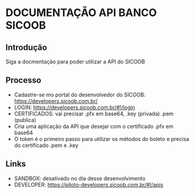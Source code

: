 # DOCUMENTAÇÃO API BANCO SICOOB

## Introdução
Siga a docmentação para poder utilizar a API do SICOOB

## Processo
- Cadastre-se mo portal do desenvolvedor do SICOOB: https://developers.sicoob.com.br/
- LOGIN: https://developers.sicoob.com.br/#!/login
- CERTIFICADOS: vai precisar .pfx em base64, .key (privada) .pem (publica)
- Cria uma aplicação da API que desejar com o certificado .pfx em base64
- O token é o primeiro passo para utilizar os métodos do boleto e precisa do certificado .pem e .key

## Links
- SANDBOX: desativado no dia desse desenvolvimento
- DEVELOPER: https://piloto-developers.sicoob.com.br/#!/apis